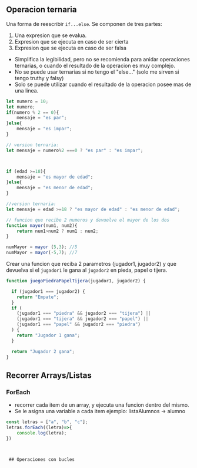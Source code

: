## Operacion ternaria

Una forma de reescribir `if...else`. Se componen de tres partes:
1. Una expresion que se evalua.
2. Expresion que se ejecuta en caso de ser cierta
3. Expresion que se ejecuta en caso de ser falsa

- Simplifica la legibilidad, pero no se recomienda para anidar operaciones ternarias, o cuando el resultado de la operacion es muy complejo. 
- No se puede usar ternarias si no tengo el "else..." (solo me sirven si tengo truthy y falsy)
- Solo se puede utilizar cuando el resultado de la operacion posee mas de una linea.


```js
let numero = 10;
let numero;
if(numero % 2 == 0){
    mensaje = "es par";
}else{
    mensaje = "es impar";
}

// version ternaria:
let mensaje = numero%2 ===0 ? "es par" : "es impar";



if (edad >=18){
    mensaje = "es mayor de edad";
}else{
    mensaje = "es menor de edad";
}

//version ternaria:
let mensaje = edad >=18 ? "es mayor de edad" : "es menor de edad";

```
```js
// funcion que recibe 2 numeros y devuelve el mayor de los dos
function mayor(num1, num2){
    return num1>num2 ? num1 : num2;
}

numMayor = mayor (5,3); //5
numMayor = mayor(-5,7); //7
```

Crear una funcion que reciba 2 parametros (jugador1, jugador2) y que devuelva si el `jugador1` le gana al `jugador2` en pieda, papel o tijera.
```js
function juegoPiedraPapelTijera(jugador1, jugador2) {

  if (jugador1 === jugador2) {
    return "Empate";
  }
  if (
    (jugador1 === "piedra" && jugador2 === "tijera") ||
    (jugador1 === "tijera" && jugador2 === "papel") ||
    (jugador1 === "papel" && jugador2 === "piedra")
  ) {
    return "Jugador 1 gana";
  }

  return "Jugador 2 gana";
}

```

## Recorrer Arrays/Listas

### ForEach

- recorrer cada item de un array, y ejecuta una funcion dentro del mismo.
- Se le asigna una variable a cada item
ejemplo: listaAlumnos -> alumno

```js
const letras = ["a", "b", "c"];
letras.forEach((letra)=>{
    console.log(letra);
})



 ## Operaciones con bucles
 